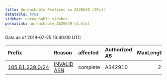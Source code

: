 ```yaml
---
title: Unreachable Prefixes in AS20649 (IPv4)
datatable: true
sidebar: unreachable_sidebar
permalink: unreachable_AS20649-v4.html
---
```


Data as of 2019-07-25 16:40:00 UTC


<div class="datatable-begin"></div>

| Prefix                                                   | Reason                                                                                                 | affected   | Authorized AS   |   MaxLength | Anchor                                         |   unreachable /24s |
|:---------------------------------------------------------|:-------------------------------------------------------------------------------------------------------|:-----------|:----------------|------------:|:-----------------------------------------------|-------------------:|
| [185.81.239.0/24](https://stat.ripe.net/185.81.239.0/24) | [INVALID ASN](https://rpki-validator.ripe.net/announcement-preview?asn=AS20649&prefix=185.81.239.0/24) | complete   | AS42910         |          22 | [RIPE](unreachable_RIPE_NCC_RPKI_Root-v4.html) |                  1 |

<div class="datatable-end"></div>